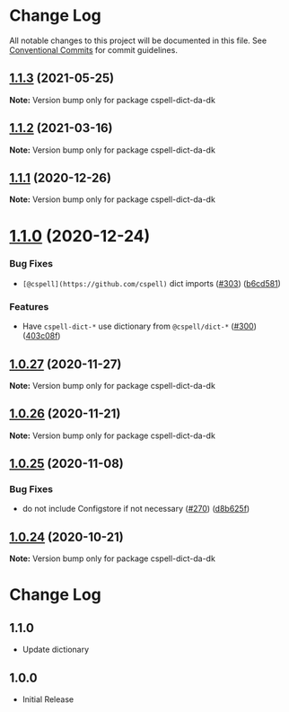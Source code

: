 # Change Log

All notable changes to this project will be documented in this file.
See [Conventional Commits](https://conventionalcommits.org) for commit guidelines.

## [1.1.3](https://github.com/streetsidesoftware/cspell-dicts/compare/cspell-dict-da-dk@1.1.2...cspell-dict-da-dk@1.1.3) (2021-05-25)

**Note:** Version bump only for package cspell-dict-da-dk





## [1.1.2](https://github.com/streetsidesoftware/cspell-dicts/compare/cspell-dict-da-dk@1.1.1...cspell-dict-da-dk@1.1.2) (2021-03-16)

**Note:** Version bump only for package cspell-dict-da-dk





## [1.1.1](https://github.com/streetsidesoftware/cspell-dicts/compare/cspell-dict-da-dk@1.1.0...cspell-dict-da-dk@1.1.1) (2020-12-26)

**Note:** Version bump only for package cspell-dict-da-dk





# [1.1.0](https://github.com/streetsidesoftware/cspell-dicts/compare/cspell-dict-da-dk@1.0.27...cspell-dict-da-dk@1.1.0) (2020-12-24)


### Bug Fixes

* `[@cspell](https://github.com/cspell)` dict imports ([#303](https://github.com/streetsidesoftware/cspell-dicts/issues/303)) ([b6cd581](https://github.com/streetsidesoftware/cspell-dicts/commit/b6cd58114caa8752fba69522e6b740a4be74dd6e))


### Features

* Have `cspell-dict-*` use dictionary from `@cspell/dict-*` ([#300](https://github.com/streetsidesoftware/cspell-dicts/issues/300)) ([403c08f](https://github.com/streetsidesoftware/cspell-dicts/commit/403c08fbd1d11a083f586e591b87ef9a47f71944))





## [1.0.27](https://github.com/streetsidesoftware/cspell-dicts/compare/cspell-dict-da-dk@1.0.26...cspell-dict-da-dk@1.0.27) (2020-11-27)

**Note:** Version bump only for package cspell-dict-da-dk





## [1.0.26](https://github.com/streetsidesoftware/cspell-dicts/compare/cspell-dict-da-dk@1.0.25...cspell-dict-da-dk@1.0.26) (2020-11-21)

**Note:** Version bump only for package cspell-dict-da-dk

## [1.0.25](https://github.com/streetsidesoftware/cspell-dicts/compare/cspell-dict-da-dk@1.0.24...cspell-dict-da-dk@1.0.25) (2020-11-08)

### Bug Fixes

- do not include Configstore if not necessary ([#270](https://github.com/streetsidesoftware/cspell-dicts/issues/270)) ([d8b625f](https://github.com/streetsidesoftware/cspell-dicts/commit/d8b625f2f42d5cc6c4a9390216ac1e5037886e44))

## [1.0.24](https://github.com/streetsidesoftware/cspell-dicts/compare/cspell-dict-da-dk@1.0.23...cspell-dict-da-dk@1.0.24) (2020-10-21)

**Note:** Version bump only for package cspell-dict-da-dk

# Change Log

## 1.1.0

- Update dictionary

## 1.0.0

- Initial Release
